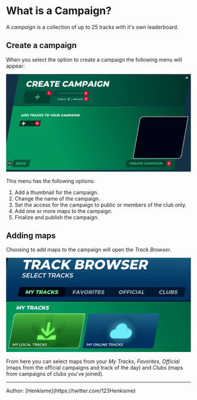 # What is a Campaign?

A *campaign* is a collection of up to 25 tracks with it's own leaderboard.

## Create a campaign

When you select the option to create a campaign the following menu will appear:

![Create Campaign Image](../../img/17_01_CreateCampaign.webp)

This menu has the following options:
1. Add a thumbnail for the campaign.
2. Change the name of the campaign.
3. Set the access for the campaign to public or members of the club only.
4. Add one or more maps to the campaign.
5. Finalize and publish the campaign.

## Adding maps

Choosing to add maps to the campaign will open the *Track Browser*.

![Map Browser Image](../../img/17_02_MapBrowser.webp)

From here you can select maps from your *My Tracks*, *Favorites*, *Official* (maps from the official campaigns and track of the day) and *Clubs* (maps from campaigns of clubs you've joined).

<hr>
Author: [Henkisme](https://twitter.com/123Henkisme)